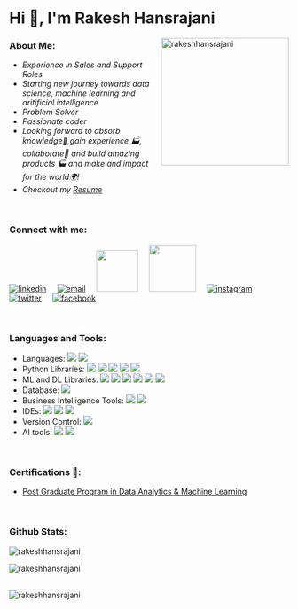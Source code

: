 <h1 align="left">Hi 👋, I'm Rakesh Hansrajani</h1>
<img align='right' src="https://chools.in/wp-content/uploads/data-science-2-1.gif" width="230" alt="rakeshhansrajani">
<h3>About Me:</h3>

<p><em>
<ul>
<li>Experience in Sales and Support Roles
<li>Starting new journey towards data science, machine learning and aritificial intelligence
  <li>Problem Solver
    <li>Passionate coder
<li>Looking forward to absorb knowledge🧠,gain experience 🏭, collaborate🤝 and build amazing products 🏭 and make and impact for the world🌍!
<li> Checkout my <a href="https://drive.google.com/file/d/11DQtF5ngGCnfYXhPugybyoIA_uaNg1Ow/view" target="blank">Resume</a>
</ul>
</em></p>
<br> 
<h3 align="left">Connect with me:</h3>
<p align="left">
  <a href="https://www.linkedin.com/in/rakeshhansrajani"><img src="https://img.icons8.com/color/96/000000/linkedin.png" alt="linkedin"/></a>&nbsp;&nbsp;&nbsp;&nbsp;
  <a href="mailto:hansrajani.rakesh@gmail.com?body=Hello%20Rakesh,%20From%20Github"><img src="https://img.icons8.com/color/96/000000/gmail.png" alt="email"/></a>&nbsp;&nbsp;&nbsp;&nbsp;
  <a href="https://www.kaggle.com/rakeshhansrajani/"><img src="https://www.vectorlogo.zone/logos/kaggle/kaggle-icon.svg" width="75"></a>&nbsp;&nbsp;&nbsp;&nbsp;
  <a href="https://api.whatsapp.com/send?phone=7990321634"><img src="https://img.icons8.com/color/96/000000/whatsapp.png" width="85"></a>&nbsp;&nbsp;&nbsp;&nbsp; 
  <a href="https://www.instagram.com/rakeshhansrajani"><img src="https://img.icons8.com/color/96/000000/instagram-new.png" alt="instagram"/></a>&nbsp;&nbsp;&nbsp;&nbsp;
  <a href="https://twitter.com/RakeshHans55979"><img src="https://img.icons8.com/color/96/000000/twitter-squared.png" alt="twitter"/></a>&nbsp;&nbsp;&nbsp;&nbsp;
  <a href="https://www.facebook.com/rakesh.hansrajani"><img src="https://img.icons8.com/color/96/000000/facebook.png" alt="facebook"/></a>&nbsp;&nbsp;&nbsp;&nbsp;
</p>
<br>
<h3 align="left">Languages and Tools:</h3>
<ul> 
<li> Languages: 
  <img src="https://img.shields.io/badge/python%20-%F2C811.svg?&style=for-the-badge&logo=python&logoColor=white"/> 
  <img src="https://img.shields.io/badge/html5%20-%F2C811.svg?&style=for-the-badge&logo=html5&logoColor=white"/> 
  
<li> Python Libraries:
  <img src="https://img.shields.io/badge/Numpy%20-%23FF6F00.svg?&style=for-the-badge&logo=Numpy&logoColor=%23F7DF1E"/>
  <img src="https://img.shields.io/badge/Pandas%20-%23FF6F00.svg?&style=for-the-badge&logo=Pandas&logoColor=white" />
  <img src="https://img.shields.io/badge/Matplotlib-%23FF6F00.svg?style=for-the-badge&logo=Matplotlib&logoColor=black"/>
  <img src="https://img.shields.io/badge/seaborn%20-%23FF6F00.svg?&style=for-the-badge&logo=seaborn&logoColor=white" />
  <img src="https://img.shields.io/badge/Flask%20-%23FF6F00.svg?&style=for-the-badge&logo=Flask&logoColor=white"/> 
  
<li> ML and DL Libraries:
  <img src="https://img.shields.io/badge/scikitlearn%20-%23D00000.svg?&style=for-the-badge&logo=scikitlearn&logoColor=%23F7DF1E"/>
  <img src="https://img.shields.io/badge/TensorFlow%20-%23D00000.svg?&style=for-the-badge&logo=TensorFlow&logoColor=white" />
  <img src="https://img.shields.io/badge/NLTK%20-%23D00000.svg?&style=for-the-badge&logo=NLTK&logoColor=white"/> 
  <img src="https://img.shields.io/badge/OpenCV%20-%23D00000.svg?&style=for-the-badge&logo=OpenCV&logoColor=white"/> 
  <img src="https://img.shields.io/badge/Keras%20-%23D00000.svg?&style=for-the-badge&logo=Keras&logoColor=white"/> 
  <img src="https://img.shields.io/badge/Pytorch%20-%23D00000.svg?&style=for-the-badge&logo=Pytorch&logoColor=white"/> 

<li> Database:
  <img src="https://img.shields.io/badge/mysql-%2300f.svg?style=for-the-badge&logo=mysql&logoColor=white" /> 

  <li> Business Intelligence Tools: 
  <img src="https://img.shields.io/badge/PowerBI%20-%231572B6.svg?&style=for-the-badge&logo=PowerBI&logoColor=white"/>
  <img src="https://img.shields.io/badge/Tableau%20-%231572B6.svg?&style=for-the-badge&logo=Tableau&logoColor=white"/>
  
<li>IDEs:
  <img src="https://img.shields.io/badge/jupyter-5C2D91.svg?style=for-the-badge&logo=jupyter&logoColor=white"/>
  <img src="https://img.shields.io/badge/GoogleColab%20-5C2D91.svg?&style=for-the-badge&logo=GoogleColab&logoColor=white"/>
  <img src="https://img.shields.io/badge/Visual%20Studio-5C2D91.svg?style=for-the-badge&logo=visual-studio&logoColor=white"/>
  
<li>Version Control:
  <img src="https://img.shields.io/badge/github-%23121011.svg?style=for-the-badge&logo=github&logoColor=white"/>

<li>AI tools:
  <img src="https://img.shields.io/badge/chatGPT-74aa9c?style=for-the-badge&logo=openai&logoColor=white"/>
  <img src="https://img.shields.io/badge/Bard-74aa9c?style=for-the-badge&logo=bard&logoColor=white"/>

</ul>
<br> 
<h3 align="left">Certifications 📜:</h3>
<ul>
<li> <a href="https://drive.google.com/file/d/1suuZJdy8dc2WYxEM16xVbqloQuWD3rfG/view" target="blank">Post Graduate Program in Data Analytics & Machine Learning</a>
</ul>
<br> 
<h3 align="left">Github Stats:</h3>
<p>&nbsp;<img align="left" src="https://github-readme-stats.vercel.app/api?username=rakeshhansrajani&bg_color=30,e96443,904e95&title_color=fff&text_color=fff" alt="rakeshhansrajani" /></p>
<p><img align="left" src="https://github-readme-stats.vercel.app/api/top-langs?username=rakeshhansrajani&show_icons=true&locale=en&layout=compact" alt="rakeshhansrajani" /></p>
<br><br>
<p align="left"> <img src="https://komarev.com/ghpvc/?username=rakeshhansrajani&label=Profile%20views&color=0e75b6&style=flat" alt="rakeshhansrajani" /> </p>

